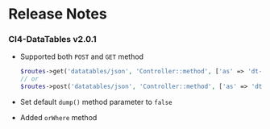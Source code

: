 # Release Notes

### CI4-DataTables v2.0.1
- Supported both `POST` and `GET` method
    ```php
    $routes->get('datatables/json', 'Controller::method', ['as' => 'dt-json']);
    // or
    $routes->post('datatables/json', 'Controller::method', ['as' => 'dt-json']);
    ```
    
- Set default `dump()` method parameter to ``false``
- Added ``orWhere`` method
